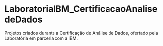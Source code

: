 # LaboratoriaIBM_CertificacaoAnalisedeDados
Projetos criados durante a Certificação de Análise de Dados, ofertado pela Laboratória em parceria com a IBM.
